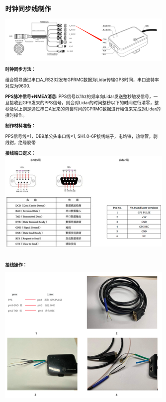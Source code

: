 ## 时钟同步线制作 

![image-20220405091300770](%E6%97%B6%E9%92%9F%E5%90%8C%E6%AD%A5%E7%BA%BF%E5%88%B6%E4%BD%9C.assets/image-20220405091300770.png)

**时钟同步方法：**

组合惯导通过串口A_RS232发布GPRMC数据为Lidar传输GPS时间，串口波特率对应为9600. 

**PPS脉冲信号+NMEA消息**: PPS信号以1hz的频率向Lidar发送整秒触发信号，一旦接收到GPS发来的PPS信号，则会对Lidar的时间整秒以下的时间进行清零，整秒及以上则是通过串口A发来的包含时间的GPRMC数据进行幅值来完成对Lidar的授时操作。

**制作材料准备：**

PPS信号线×1，DB9单公头串口线×1, SH1.0-6P接线端子，电烙铁，热缩管，剥线钳，绝缘胶带

**接线端口定义：** ![image-20220405192901529](%E6%97%B6%E9%92%9F%E5%90%8C%E6%AD%A5%E7%BA%BF%E5%88%B6%E4%BD%9C.assets/image-20220405192901529.png)

​     

**接线操作：**



![image-20220405192707900](%E6%97%B6%E9%92%9F%E5%90%8C%E6%AD%A5%E7%BA%BF%E5%88%B6%E4%BD%9C.assets/image-20220405192707900.png)

